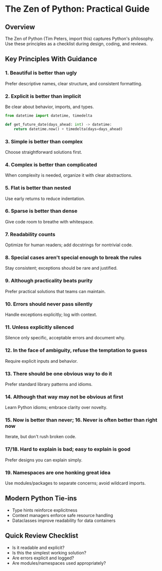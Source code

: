 # The Zen of Python: Practical Guide

## Overview
The Zen of Python (Tim Peters, import this) captures Python's philosophy. Use these principles as a checklist during design, coding, and reviews.

## Key Principles With Guidance

### 1. Beautiful is better than ugly
Prefer descriptive names, clear structure, and consistent formatting.

### 2. Explicit is better than implicit
Be clear about behavior, imports, and types.
```python
from datetime import datetime, timedelta

def get_future_date(days_ahead: int) -> datetime:
    return datetime.now() + timedelta(days=days_ahead)
```

### 3. Simple is better than complex
Choose straightforward solutions first.

### 4. Complex is better than complicated
When complexity is needed, organize it with clear abstractions.

### 5. Flat is better than nested
Use early returns to reduce indentation.

### 6. Sparse is better than dense
Give code room to breathe with whitespace.

### 7. Readability counts
Optimize for human readers; add docstrings for nontrivial code.

### 8. Special cases aren't special enough to break the rules
Stay consistent; exceptions should be rare and justified.

### 9. Although practicality beats purity
Prefer practical solutions that teams can maintain.

### 10. Errors should never pass silently
Handle exceptions explicitly; log with context.

### 11. Unless explicitly silenced
Silence only specific, acceptable errors and document why.

### 12. In the face of ambiguity, refuse the temptation to guess
Require explicit inputs and behavior.

### 13. There should be one obvious way to do it
Prefer standard library patterns and idioms.

### 14. Although that way may not be obvious at first
Learn Python idioms; embrace clarity over novelty.

### 15. Now is better than never; 16. Never is often better than right now
Iterate, but don't rush broken code.

### 17/18. Hard to explain is bad; easy to explain is good
Prefer designs you can explain simply.

### 19. Namespaces are one honking great idea
Use modules/packages to separate concerns; avoid wildcard imports.

## Modern Python Tie-ins
- Type hints reinforce explicitness
- Context managers enforce safe resource handling
- Dataclasses improve readability for data containers

## Quick Review Checklist
- Is it readable and explicit?
- Is this the simplest working solution?
- Are errors explicit and logged?
- Are modules/namespaces used appropriately?

